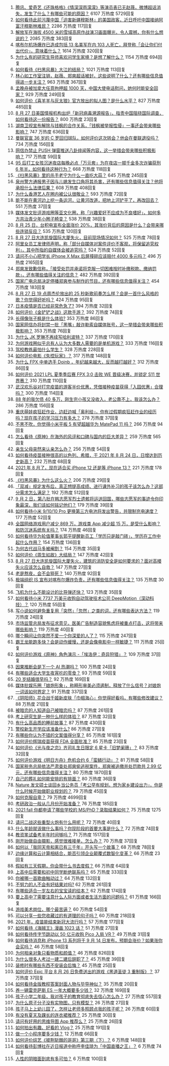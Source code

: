 1. [腾讯、爱奇艺《还珠格格》《情深深雨濛濛》等演员表已无赵薇，微博超话消失，发生了什么？有哪些可能的原因？](https://www.zhihu.com/question/482736545) 6107 万热度 5729回复
1. [如何看待此前污蔑中国「迫害新疆穆斯林」的美国政客，近日呼吁中国接纳阿富汗穆斯林难民？](https://www.zhihu.com/question/482906017) 2286 万热度 117回复
1. [解放军在海拔 4500 米的雪域高原作战演习画面曝光，令人震撼，你有什么想说的？](https://www.zhihu.com/question/482620344) 2085 万热度 383回复
1. [喀布尔机场爆炸已造成包括 13 名美军在内 103 人死亡，拜登称「会让你们付出代价」，意味着什么？](https://www.zhihu.com/question/482892549) 1614 万热度 320回复
1. [为什么有的研究生导师喜欢问学生家境？是想了解什么？](https://www.zhihu.com/question/36084471) 1154 万热度 694回复
1. [如何看待《扫黑风暴》大江的结局？](https://www.zhihu.com/question/481415203) 1021 万热度 113回复
1. [林心如工作室注销，赵薇、郑爽超话被封，这些说明了什么？还有哪些信息值得进一步关注？](https://www.zhihu.com/question/482794748) 963 万热度 367回复
1. [孟晚舟被加拿大任意拘押超 1000 天，中国大使电话慰问，她何时能安全回家？](https://www.zhihu.com/question/482692390) 929 万热度 249回复
1. [如何评价《喜羊羊与灰太狼》官方放出的拟人图？是什么水平？](https://www.zhihu.com/question/482367510) 827 万热度 485回复
1. [8 月 27 日美国情报机构出炉「新冠病毒溯源报告」，指责中国阻挠国际调查，如何看待这一份报告？](https://www.zhihu.com/question/483075378) 800 万热度 23回复
1. [湖南卫视宣布解除与钱枫的合作关系，「钱枫被举报性侵」一事还会带来哪些影响？](https://www.zhihu.com/question/482863334) 747 万热度 636回复
1. [曼联官宣 36 岁的 C 罗回归球队，如何评价这次转会？他会在曼联退役吗？](https://www.zhihu.com/question/482991121) 734 万热度 156回复
1. [网信办禁止 PUSH 弹窗推送八卦绯闻等内容，这一举措会带来哪些积极影响？](https://www.zhihu.com/question/482931668) 717 万热度 59回复
1. [95 后打工女孩沉迷夜店每晚必点「万元套」为在夜店一掷千金多次诈骗获刑 6 年半，如何看待这种行为？](https://www.zhihu.com/question/480447722) 668 万热度 118回复
1. [《扫黑风暴》里的杀手老宁为什么一直吃大蒜？](https://www.zhihu.com/question/481993991) 645 万热度 245回复
1. [泉州警方通报男子因与儿媳发生口角将其杀害，还有哪些信息值得关注？他将承担什么法律后果？](https://www.zhihu.com/question/482695708) 608 万热度 408回复
1. [为什么香港艺人在圈内被公认很敬业？](https://www.zhihu.com/question/482641164) 593 万热度 72回复
1. [能不能在黄河边上挖一条运河，让黄河改道，把地上河铲平了，再改回去？](https://www.zhihu.com/question/476803673) 551 万热度 37回复
1. [媒体发文批评游戏圈等亚文化圈，称「兴趣爱好不应成为不良嗜好」，如何多方共治青少年小圈子畸变？](https://www.zhihu.com/question/483030667) 538 万热度 38回复
1. [8 月 25 日，台积电宣布全面涨价 20%，其涨价背后的原因是什么？会带来哪些连锁反应？](https://www.zhihu.com/question/482405863) 535 万热度 120回复
1. [8 月 27 日大连凯旋国际大厦失火，目前现场情况如何？](https://www.zhihu.com/question/482940869) 525 万热度 78回复
1. [阿里女员工发律师声明，称「部分自媒体对案件评价不客观，将保留追究权利」，其中所指的自媒体会被追究吗？](https://www.zhihu.com/question/482883618) 524 万热度 52回复
1. [请问不小心把学长 iPhone X Max 后屏撞碎应该赔付 4000 多元吗？](https://www.zhihu.com/question/357054793) 496 万热度 2165回复
1. [郑爽发致歉信称，「接受处罚并承诺将克服一切困难按时补缴税款、缴纳罚款」，还有哪些值得关注的信息？](https://www.zhihu.com/question/482928682) 482 万热度 392回复
1. [国家广电总局决定停播郑爽参与制作的节目，还有哪些信息值得关注？](https://www.zhihu.com/question/482824110) 454 万热度 183回复
1. [8 月 27 日 19 点周杰伦放出的 25 秒新歌前奏怎么样？会是一首什么风格的歌？你觉得好听吗？](https://www.zhihu.com/question/482950167) 424 万热度 95回复
1. [日本疫情是否已经非常危急了?](https://www.zhihu.com/question/479699303) 394 万热度 32回复
1. [如何评价《金铲铲之战》这款手游？](https://www.zhihu.com/question/482549204) 392 万热度 74回复
1. [长得像张子枫是什么体验?](https://www.zhihu.com/question/359788244) 353 万热度 86回复
1. [国家网信办将封禁一批「黑嘴」敲诈勒索自媒体账号，这一举措会带来哪些积极影响？](https://www.zhihu.com/question/482931007) 353 万热度 76回复
1. [为什么 JK 罗琳不再续写哈利波特？](https://www.zhihu.com/question/311933906) 337 万热度 170回复
1. [为何游戏圈似乎总有人认为大多数人需要的是单机游戏？](https://www.zhihu.com/question/481688844) 333 万热度 116回复
1. [驾校教练最怕什么学生？](https://www.zhihu.com/question/453063198) 328 万热度 228回复
1. [如何评价电影《失控玩家》？](https://www.zhihu.com/question/425410017) 317 万热度 148回复
1. [为什么 FPX 中单选手 Doinb ，年纪越来越大，反而越打越好？](https://www.zhihu.com/question/481532834) 312 万热度 86回复
1. [如何评价 2021 LPL 夏季季后赛 FPX 3:0 击败 WE 晋级决赛，并锁定 S11 世界赛？](https://www.zhihu.com/question/482911674) 310 万热度 110回复
1. [武汉欢乐谷对打完疫苗的游客半价优惠，凭借接种疫苗获得「入园优惠」合理吗？](https://www.zhihu.com/question/482628440) 300 万热度 114回复
1. [88 年的我欠债 40 多万，刚生完小孩又没收入，老公靠不上，我该怎么办？](https://www.zhihu.com/question/461493299) 286 万热度 156回复
1. [重庆萌娃疯狂赶作业，边赶边喊「奥利给」，你有过假期疯狂赶作业的经历吗？现在孩子的学习压力有多大？](https://www.zhihu.com/question/482816846) 278 万热度 37回复
1. [不黑不吹，你觉得小米平板 5 有望超越华为 MatePad 11 吗？](https://www.zhihu.com/question/473312731) 266 万热度 94回复
1. [怎么看待《原神》在海外的风评和口碑与国内的巨大差异？](https://www.zhihu.com/question/423581174) 259 万热度 565回复
1. [亲生父母突然来认亲怎么办？](https://www.zhihu.com/question/482544388) 256 万热度 54回复
1. [如何看待疫苗接种很高的以色列、希腊，于 2021 年 8 月 24 日，日增达到历史新高？](https://www.zhihu.com/question/482497684) 232 万热度 68回复
1. [2021 年 8 月了，现在适合买 iPhone 12 还是等 iPhone 13？](https://www.zhihu.com/question/482333201) 221 万热度 178回复
1. [《扫黑风暴》为什么这么火？](https://www.zhihu.com/question/482205416) 206 万热度 29回复
1. [「双减」规定发布后，真正想提高成绩、进行课外补习的孩子该怎么办？这部分需求怎么满足？](https://www.zhihu.com/question/474700861) 192 万热度 512回复
1. [9 月 2 日，第八批在韩志愿军烈士遗骸将运送回国，哪些志愿军的事迹令你印象最深，我们该如何铭记他们？](https://www.zhihu.com/question/482921104) 179 万热度 39回复
1. [如何看待小米 9/10/10 Pro 更换第三方电池将发出警告，并限制充电速度？](https://www.zhihu.com/question/482796869) 177 万热度 52回复
1. [全国网络游戏用户减少 869 万，游戏类 App 减少超 15 万，是受什么影响？和防沉迷系统有关吗？](https://www.zhihu.com/question/483031734) 174 万热度 46回复
1. [如何看待华为轮值董事长郭平提醒新员工「学历只是敲门砖」，学历在工作中起什么作用？](https://www.zhihu.com/question/480600584) 154 万热度 136回复
1. [为何古代战马多被阉割？](https://www.zhihu.com/question/65970247) 154 万热度 35回复
1. [如何评价《周生如故》大结局？](https://www.zhihu.com/question/482996946) 147 万热度 42回复
1. [8 月 27 日大连凯旋国际大厦失火，建筑的消防安全是如何要求的？面对高楼失火应该怎么自救？](https://www.zhihu.com/question/482944306) 147 万热度 27回复
1. [老是熬夜，会不会猝死？](https://www.zhihu.com/question/482385790) 140 万热度 92回复
1. [极端组织 IS 宣布对喀布尔爆炸负责，还有哪些信息值得关注？](https://www.zhihu.com/question/482846487) 135 万热度 30回复
1. [飞机为什么不能设计的比导弹还快？](https://www.zhihu.com/question/476376732) 123 万热度 35回复
1. [如何看待小米 7737 万美元收购自动驾驶技术公司  DeepMotion（深动科技）？](https://www.zhihu.com/question/482442685) 120 万热度 55回复
1. [写小说如何避免重复用「突然」「忽然」之类的词，还有哪些表达方法？](https://www.zhihu.com/question/482245344) 119 万热度 24回复
1. [市场监管总局发布征求意见，医美广告制造容貌焦虑将被重点打击，这将带来哪些影响？](https://www.zhihu.com/question/482932892) 119 万热度 40回复
1. [哪个瞬间让你突然不爱一个你深爱的人了？](https://www.zhihu.com/question/312570374) 115 万热度 247回复
1. [霸王龙能跑多快？会是动作缓慢，还是会像电影中一样敏捷？](https://www.zhihu.com/question/478793087) 111 万热度 25回复
1. [如何评价游戏《原神》角色演示 -「埃洛伊：奇异狩猎」？](https://www.zhihu.com/question/482849524) 109 万热度 37回复
1. [因果推断会是下一个 AI 热潮吗？](https://www.zhihu.com/question/479067450) 100 万热度 24回复
1. [有哪些适合大学生夜宵吃的零食？](https://www.zhihu.com/question/30701278) 93 万热度 59回复
1. [20 岁结婚很早吗？](https://www.zhihu.com/question/481603004) 92 万热度 169回复
1. [媒体批娱乐圈「娘炮形象」，称畸形审美必须遏制，释放了什么信号？对娘炮一词该如何界定？](https://www.zhihu.com/question/482856808) 91 万热度 337回复
1. [《阴阳师》花合战千姬新皮肤「巾帼海心」你觉得好看吗，有哪些修改建议？](https://www.zhihu.com/question/483005221) 88 万热度 21回复
1. [被暗恋的人知道自己被暗恋吗？](https://www.zhihu.com/question/434616658) 87 万热度 261回复
1. [考上研究生是一种什么样的体验？](https://www.zhihu.com/question/482815233) 87 万热度 32回复
1. [有什么高品质的睡前故事？](https://www.zhihu.com/question/22440299) 87 万热度 430回复
1. [警校新生开学应该准备什么?](https://www.zhihu.com/question/474708637) 86 万热度 27回复
1. [有哪些你认为不错的文案值得分享？](https://www.zhihu.com/question/473888089) 85 万热度 161回复
1. [如何评价辉瑞疫苗获得 FDA 全面批准？](https://www.zhihu.com/question/481995511) 85 万热度 23回复
1. [如何评价《光与夜之恋》齐司礼生日限定 6 星卡「旧梦阑珊」？](https://www.zhihu.com/question/483047862) 83 万热度 32回复
1. [如何评价游戏《明日方舟》危机合约 6「蛮鳞行动」？](https://www.zhihu.com/question/482688496) 81 万热度 58回复
1. [国家税务总局依法严肃查处郑爽偷逃税案件，郑爽被追缴并处罚款共 2.99 亿元，还有哪些信息值得关注？](https://www.zhihu.com/question/482812990) 80 万热度 1870回复
1. [自己的葬礼如何能安排的有排面？](https://www.zhihu.com/question/482377652) 80 万热度 36回复
1. [Nature 发文硕士谈回乡当公务员「考公早有规划，想为家乡建设出力」，你是什么时候开始做职业规划的？](https://www.zhihu.com/question/482388825) 79 万热度 45回复
1. [如何克服自卑？](https://www.zhihu.com/question/20694013) 79 万热度 4699回复
1. [考研政治一般从几月份开始准备？](https://www.zhihu.com/question/378053241) 76 万热度 185回复
1. [2021 fall 你都申请了哪些学校的 MS/PhD？录取结果如何？](https://www.zhihu.com/question/357928233) 75 万热度 1275回复
1. [请问二战这些重型火炮有什么用呢？](https://www.zhihu.com/question/481013848) 72 万热度 40回复
1. [什么年龄就该做什么事吗？你现阶段的首要大事是什么？](https://www.zhihu.com/question/481853965) 72 万热度 74回复
1. [教资笔试备考半年时间够吗？](https://www.zhihu.com/question/460126171) 71 万热度 1517回复
1. [刚开始做自由摄影，感觉很难接单，怎么办？](https://www.zhihu.com/question/479827638) 70 万热度 37回复
1. [如何以「我同天帝和离已有三千年」开头写一个故事？](https://www.zhihu.com/question/474685510) 68 万热度 78回复
1. [边缘计算和云计算相结合，能否引领企业颠覆式数智化变革？](https://www.zhihu.com/question/481916439) 66 万热度 23回复
1. [假如有三天假期，你会带什么书去度假？](https://www.zhihu.com/question/476542191) 66 万热度 64回复
1. [上高中后需要和初中同学断绝联系吗？](https://www.zhihu.com/question/482604547) 65 万热度 333回复
1. [你被哪一首歌曲触动过？](https://www.zhihu.com/question/482389826) 64 万热度 132回复
1. [不努力的人不会有好结果对吗?](https://www.zhihu.com/question/481811391) 62 万热度 261回复
1. [有哪些适合一岁左右的宝宝读的绘本？](https://www.zhihu.com/question/331410997) 62 万热度 174回复
1. [要上高中了需要注意什么人际方面或者生活方面的问题吗？](https://www.zhihu.com/question/483024015) 61 万热度 166回复
1. [游戏美术岗位，哪个最苦逼？](https://www.zhihu.com/question/356482357) 60 万热度 54回复
1. [可以分享一些您收藏过的有道理的句子吗？](https://www.zhihu.com/question/475161032) 60 万热度 218回复
1. [2021 年，疫苗能结束新冠大流行吗？](https://www.zhihu.com/question/436868073) 57 万热度 177回复
1. [如何看待《海贼王》漫画 1023 话？](https://www.zhihu.com/question/482788069) 51 万热度 27回复
1. [如何看待传字节跳动以 50 亿元收购 Pico 入局 VR？](https://www.zhihu.com/question/482652294) 49 万热度 31回复
1. [如何看待消息称 iPhone 13 系列将于 9 月 14 日发布，预期会涨价？如果涨你会买吗？](https://www.zhihu.com/question/482702668) 46 万热度 58回复
1. [为何相亲对象只看物质和颜值？](https://www.zhihu.com/question/473109867) 46 万热度 826回复
1. [为什么很多人考过一建二建后辞职了？](https://www.zhihu.com/question/423988927) 45 万热度 39回复
1. [装修时有哪些东西不安装会后悔？](https://www.zhihu.com/question/481876207) 45 万热度 25回复
1. [如何评价 Epic 平台 8 月 26 日免费送出的游戏《黑道圣徒 3 重制版》？](https://www.zhihu.com/question/482671149) 37 万热度 37回复
1. [如何看待金版教程答案封面人物与毕导神似？](https://www.zhihu.com/question/481701367) 35 万热度 20回复
1. [养一辆雷克萨斯 ES 一年大概要多少钱？](https://www.zhihu.com/question/480931334) 32 万热度 169回复
1. [孩子小学二年级，我对孩子的教育彻底失去信心怎么办？](https://www.zhihu.com/question/431447269) 27 万热度 557回复
1. [为什么原子分子没有实物图，只有模型？](https://www.zhihu.com/question/57480821) 26 万热度 27回复
1. [孩子马上上幼儿园了，怎样让老师多照顾点我的孩子呢？](https://www.zhihu.com/question/481089129) 26 万热度 60回复
1. [有没有夏天及踝长的连衣裙推荐？](https://www.zhihu.com/question/460816568) 25 万热度 30回复
1. [请问有好用的思维导图 App 推荐么？](https://www.zhihu.com/question/324889517) 25 万热度 26回复
1. [如何拍出有趣、好看的 Vlog？](https://www.zhihu.com/question/264869718) 25 万热度 191回复
1. [做一个小程序要多少钱？](https://www.zhihu.com/question/379130228) 12 万热度 66回复
1. [如何评价综艺《披荆斩棘的哥哥》第三期（下）？](https://www.zhihu.com/question/482841572) 6 万热度 148回复
1. [如何看待彭博社在近日报道中称呼李佳琦为「中国直播之王」？](https://www.zhihu.com/question/482172171) 6 万热度 74回复
1. [人性的阴暗面到底有多可怕？](https://www.zhihu.com/question/282518341) 6 万热度 100回复